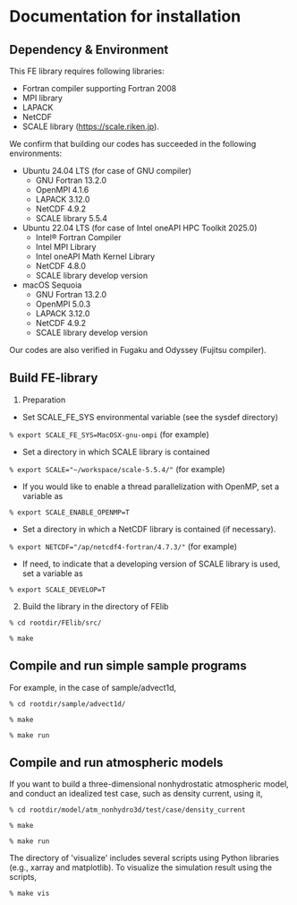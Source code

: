 # Documentation for installation 

## Dependency & Environment

This FE library requires following libraries: 
  - Fortran compiler supporting Fortran 2008
  - MPI library
  - LAPACK
  - NetCDF
  - SCALE library (https://scale.riken.jp). 

We confirm that building our codes has succeeded in the following environments:
  - Ubuntu 24.04 LTS (for case of GNU compiler)
    - GNU Fortran 13.2.0
    - OpenMPI 4.1.6
    - LAPACK 3.12.0
    - NetCDF 4.9.2
    - SCALE library 5.5.4
  - Ubuntu 22.04 LTS (for case of Intel oneAPI HPC Toolkit 2025.0)
    - Intel® Fortran Compiler
    - Intel MPI Library
    - Intel oneAPI Math Kernel Library
    - NetCDF 4.8.0
    - SCALE library develop version
  - macOS Sequoia
    - GNU Fortran 13.2.0
    - OpenMPI 5.0.3
    - LAPACK 3.12.0
    - NetCDF 4.9.2
    - SCALE library develop version

Our codes are also verified in Fugaku and Odyssey (Fujitsu compiler). 

## Build FE-library

1. Preparation
  - Set SCALE_FE_SYS environmental variable (see the sysdef directory)

  `% export SCALE_FE_SYS=MacOSX-gnu-ompi`   (for example)

  - Set a directory in which SCALE library is contained

  `% export SCALE="~/workspace/scale-5.5.4/"`   (for example)

  - If you would like to enable a thread parallelization with OpenMP, set a variable as 

  `% export SCALE_ENABLE_OPENMP=T`

  - Set a directory in which a NetCDF library is contained (if necessary).

  `% export NETCDF="/ap/netcdf4-fortran/4.7.3/"`   (for example)

  - If need, to indicate that a developing version of SCALE library is used, set a variable as

  `% export SCALE_DEVELOP=T`


2. Build the library in the directory of FElib

 `% cd rootdir/FElib/src/`

 `% make`

## Compile and run simple sample programs

 For example, in the case of sample/advect1d, 
 
 `% cd rootdir/sample/advect1d/`

 `% make`

 `% make run`


## Compile and run atmospheric models

 If you want to build a three-dimensional nonhydrostatic atmospheric model, 
 and conduct an idealized test case, such as density current, using it, 
 
 `% cd rootdir/model/atm_nonhydro3d/test/case/density_current`

 `% make`

 `% make run`

 The directory of 'visualize' includes several scripts using Python libraries (e.g., xarray and matplotlib). 
 To visualize the simulation result using the scripts, 

  `% make vis`
